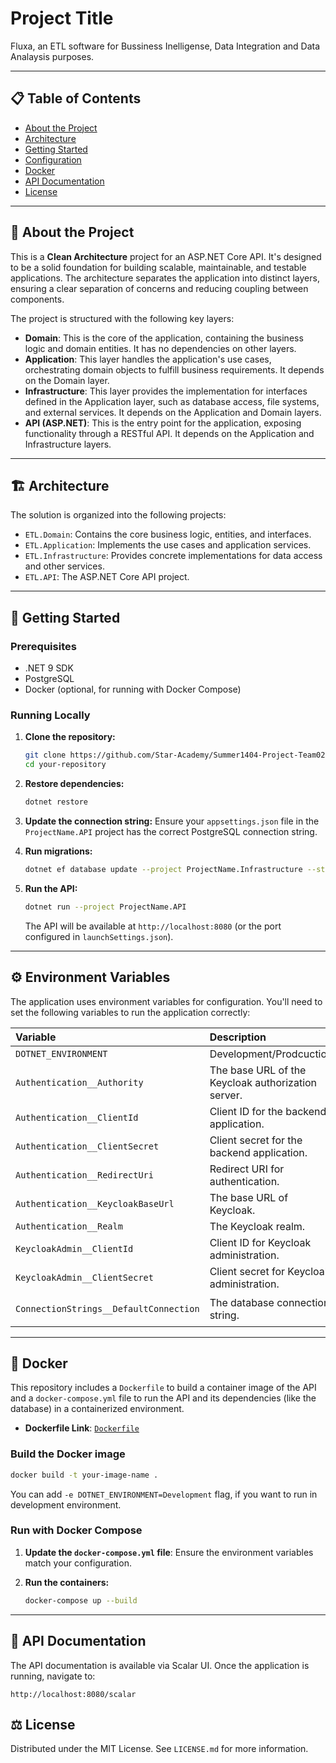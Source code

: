 # Project Title

Fluxa, an ETL software for Bussiness Inelligense, Data Integration and Data Analaysis purposes.

---

## 📋 Table of Contents

- [About the Project](#-about-the-project)
- [Architecture](#-architecture)
- [Getting Started](#-getting-started)
- [Configuration](#-configuration)
- [Docker](#-docker)
- [API Documentation](#-api-documentation)
- [License](#-license)
<!-- - [Contact](#-contact) -->

---

## 🌟 About the Project

This is a **Clean Architecture** project for an ASP.NET Core API. It's designed to be a solid foundation for building scalable, maintainable, and testable applications. The architecture separates the application into distinct layers, ensuring a clear separation of concerns and reducing coupling between components.

The project is structured with the following key layers:

- **Domain**: This is the core of the application, containing the business logic and domain entities. It has no dependencies on other layers.
- **Application**: This layer handles the application's use cases, orchestrating domain objects to fulfill business requirements. It depends on the Domain layer.
- **Infrastructure**: This layer provides the implementation for interfaces defined in the Application layer, such as database access, file systems, and external services. It depends on the Application and Domain layers.
- **API (ASP.NET)**: This is the entry point for the application, exposing functionality through a RESTful API. It depends on the Application and Infrastructure layers.

---

## 🏗️ Architecture

The solution is organized into the following projects:

- `ETL.Domain`: Contains the core business logic, entities, and interfaces.
- `ETL.Application`: Implements the use cases and application services.
- `ETL.Infrastructure`: Provides concrete implementations for data access and other services.
- `ETL.API`: The ASP.NET Core API project.

---

## 🚀 Getting Started

### Prerequisites

- .NET 9 SDK
- PostgreSQL
- Docker (optional, for running with Docker Compose)

### Running Locally

1.  **Clone the repository:**

    ```bash
    git clone https://github.com/Star-Academy/Summer1404-Project-Team02.git
    cd your-repository
    ```

2.  **Restore dependencies:**

    ```bash
    dotnet restore
    ```

3.  **Update the connection string:**
    Ensure your `appsettings.json` file in the `ProjectName.API` project has the correct PostgreSQL connection string.

4.  **Run migrations:**

    ```bash
    dotnet ef database update --project ProjectName.Infrastructure --startup-project ProjectName.API
    ```

5.  **Run the API:**
    ```bash
    dotnet run --project ProjectName.API
    ```
    The API will be available at `http://localhost:8080` (or the port configured in `launchSettings.json`).

---

## ⚙️ Environment Variables

The application uses environment variables for configuration. You'll need to set the following variables to run the application correctly:

| Variable                               | Description                                        | Example Value                                                                                        |
| :------------------------------------- | :------------------------------------------------- | :--------------------------------------------------------------------------------------------------- |
| `DOTNET_ENVIRONMENT`                   | Development/Prodcuction.                           | `Development`                                                                                        |
| `Authentication__Authority`            | The base URL of the Keycloak authorization server. | `http://localhost:8080/realms/[realm-name]`                                                          |
| `Authentication__ClientId`             | Client ID for the backend application.             | `server-client`                                                                                      |
| `Authentication__ClientSecret`         | Client secret for the backend application.         | `???`                                                                                                |
| `Authentication__RedirectUri`          | Redirect URI for authentication.                   | `http://localhost:4200`                                                                              |
| `Authentication__KeycloakBaseUrl`      | The base URL of Keycloak.                          | `http://localhost:8080`                                                                              |
| `Authentication__Realm`                | The Keycloak realm.                                | `team2`                                                                                              |
| `KeycloakAdmin__ClientId`              | Client ID for Keycloak administration.             | `admin-client`                                                                                       |
| `KeycloakAdmin__ClientSecret`          | Client secret for Keycloak administration.         | `???`                                                                                                |
| `ConnectionStrings__DefaultConnection` | The database connection string.                    | `Host=localhost;Port=5432;Database=[you-database];Username=[your-username];Password=[your-password]` |

---

## 🐳 Docker

This repository includes a `Dockerfile` to build a container image of the API and a `docker-compose.yml` file to run the API and its dependencies (like the database) in a containerized environment.

- **Dockerfile Link**: [`Dockerfile`](https://github.com/Star-Academy/Summer1404-Project-Team02/etl-server/Dockerfile)

### Build the Docker image

```bash
docker build -t your-image-name .
```

You can add `-e DOTNET_ENVIRONMENT=Development` flag, if you want to run in development environment.

### Run with Docker Compose

1.  **Update the `docker-compose.yml` file**:
    Ensure the environment variables match your configuration.

2.  **Run the containers:**

    ```bash
    docker-compose up --build
    ```

---

## 📖 API Documentation

The API documentation is available via Scalar UI. Once the application is running, navigate to:

```
http://localhost:8080/scalar
```

<!-- -----

## 📧 Contact

Your Name - your.email@example.com

Project Link: [https://github.com/yourusername/your-repository](https://www.google.com/search?q=https://github.com/yourusername/your-repository)

----- -->

## ⚖️ License

Distributed under the MIT License. See `LICENSE.md` for more information.

